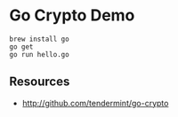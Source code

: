 Go Crypto Demo
==============

```
brew install go
go get
go run hello.go
```

Resources
---------

- <http://github.com/tendermint/go-crypto>